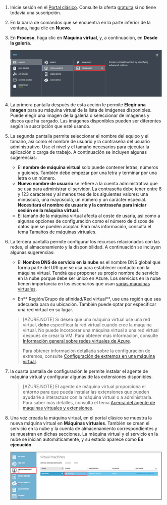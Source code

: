 1. Inicie sesión en el [Portal clásico](http://manage.windowsazure.com). Consulte la oferta [gratuita](https://azure.microsoft.com/pricing/free-trial/) si no tiene todavía una suscripción.

2. En la barra de comandos que se encuentra en la parte inferior de la ventana, haga clic en **Nuevo**.

3. En **Proceso**, haga clic en **Máquina virtual**, y, a continuación, en **Desde la galería**.

	![Navigate to From Gallery in the Command Bar](./media/virtual-machines-create-WindowsVM/fromgallery.png)

4. La primera pantalla después de esta acción le permite **Elegir una imagen** para su máquina virtual de la lista de imágenes disponibles. Puede elegir una imagen de la galería o seleccionar de imágenes y discos que ha cargado. Las imágenes disponibles pueden ser diferentes según la suscripción que esté usando.

5. La segunda pantalla permite seleccionar el nombre del equipo y el tamaño, así como el nombre de usuario y la contraseña del usuario administrativo. Use el nivel y el tamaño necesarios para ejecutar la aplicación o carga de trabajo. A continuación se incluyen algunas sugerencias:

	- El **nombre de máquina virtual** solo puede contener letras, números y guiones. También debe empezar por una letra y terminar por una letra o un número.
	- **Nuevo nombre de usuario** se refiere a la cuenta administrativa que se usa para administrar el servidor. La contraseña debe tener entre 8 y 123 caracteres y al menos tres de los siguientes valores: una minúscula, una mayúscula, un número y un carácter especial. **Necesitará el nombre de usuario y la contraseña para iniciar sesión en la máquina virtual**.
	- El tamaño de la máquina virtual afecta al coste de usarla, así como a algunas opciones de configuración como el número de discos de datos que se pueden acoplar. Para más información, consulta el tema [Tamaños de máquinas virtuales](virtual-machines-size-specs.md).

6. La tercera pantalla permite configurar los recursos relacionados con las redes, el almacenamiento y la disponibilidad. A continuación se incluyen algunas sugerencias:

	- El **Nombre DNS de servicio en la nube** es el nombre DNS global que forma parte del URI que se usa para establecer contacto con la máquina virtual. Tendrá que proponer su propio nombre de servicio en la nube porque debe ser único en Azure. Los servicios en la nube tienen importancia en los escenarios que usan [varias máquinas virtuales](cloud-services-connect-virtual-machine.md).

	- En** Región/Grupo de afinidad/Red virtual**, use una región que sea adecuada para su ubicación. También puede optar por especificar una red virtual en su lugar.

	>[AZURE.NOTE] Si desea que una máquina virtual use una red virtual, **debe** especificar la red virtual cuando cree la máquina virtual. No puede incorporar una máquina virtual a una red virtual después de crear la VM. Para obtener más información, consulte [Información general sobre redes virtuales de Azure](virtual-networks-overview.md).
	>
	> Para obtener información detallada sobre la configuración de extremos, consulte [Configuración de extremos en una máquina virtual](virtual-machines-set-up-endpoints.md).

7. la cuarta pantalla de configuración le permite instalar el agente de máquina virtual y configurar algunas de las extensiones disponibles.

	>[AZURE.NOTE] El agente de máquina virtual proporciona el entorno para que pueda instalar las extensiones que pueden ayudarle a interactuar con la máquina virtual o a administrarla. Para saber más detalles, consulta el tema [Acerca del agente de máquinas virtuales y extensiones](virtual-machines-extensions-agent-about.md).

8. Una vez creada la máquina virtual, en el portal clásico se muestra la nueva máquina virtual en **Máquinas virtuales**. También se crean el servicio en la nube y la cuenta de almacenamiento correspondientes y se muestran en dichas secciones. La máquina virtual y el servicio en la nube se inician automáticamente, y su estado aparece como **En ejecución**.

	![Configure el agente de máquina virtual y los puntos de conexión de la máquina virtual](./media/virtual-machines-create-WindowsVM/vmcreated.png)

<!---HONumber=AcomDC_0204_2016-->